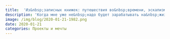 ```yaml
---
title:  'Из&nbsp;записных книжек: путешествия во&nbsp;времени, эскапизм и&nbsp;всё такое'
description: 'Когда мне уже не&nbsp;надо будет зарабатывать на&nbsp;жизнь, займусь творчеством и&nbsp;экопоселениями 👨🏻‍🌾'
image: /img/blog/2020-01-21-1982.png
date: 2020-01-21
categories: Проекты и мечты
---
```



